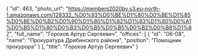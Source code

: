 {
    "id": 463,
    "photo_url": "https://members2020by.s3.eu-north-1.amazonaws.com/128332_%D0%93%D0%BE%D1%80%D0%BE%D1%85%D0%BE%D0%B2%D0%90%D1%80%D1%82%D1%83%D1%80%D0%A1%D0%B5%D1%80%D0%B3%D0%B5%D0%B5%D0%B2%D0%B8%D1%87",
    "full_name": "Горохов Артур Сергеевич",
    "offices": [
        {
            "id": "06-08",
            "name": "Прокуратура Дрибинского района",
            "position": "Помощник прокурора"
        }
    ],
    "title": "Горохов Артур Сергеевич"
}